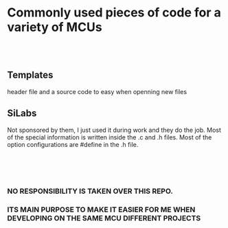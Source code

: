 # Commonly used pieces of code for a variety of MCUs
<br /><br />
## Templates
header file and a source code to easy when openning new files

## SiLabs
Not sponsored by them, I just used it during work and they do the job.
Most of the special information is written inside the .c and .h files.
Most of the option configurations are #define in the .h file.
<br /><br /><br /><br /><br />


### NO RESPONSIBILITY IS TAKEN OVER THIS REPO. 
### ITS MAIN PURPOSE TO MAKE IT EASIER FOR ME WHEN DEVELOPING ON THE SAME MCU DIFFERENT PROJECTS
